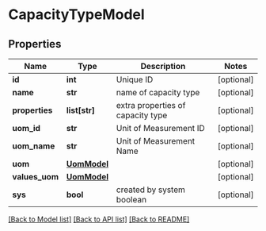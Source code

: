 # CapacityTypeModel

## Properties
Name | Type | Description | Notes
------------ | ------------- | ------------- | -------------
**id** | **int** | Unique ID | [optional] 
**name** | **str** | name of capacity type | [optional] 
**properties** | **list[str]** | extra properties of capacity type | [optional] 
**uom_id** | **str** | Unit of Measurement ID | [optional] 
**uom_name** | **str** | Unit of Measurement Name | [optional] 
**uom** | [**UomModel**](UomModel.md) |  | [optional] 
**values_uom** | [**UomModel**](UomModel.md) |  | [optional] 
**sys** | **bool** | created by system boolean | [optional] 

[[Back to Model list]](../README.md#documentation-for-models) [[Back to API list]](../README.md#documentation-for-api-endpoints) [[Back to README]](../README.md)


